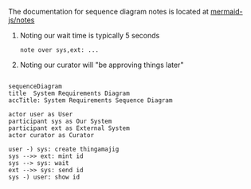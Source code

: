The documentation for sequence diagram notes is located at [mermaid-js/notes](https://mermaid.js.org/syntax/sequenceDiagram.html#notes)

1. Noting our wait time is typically 5 seconds
   ```
   note over sys,ext: ...
   ```
1. Noting our curator will "be approving things later"



```mermaid

sequenceDiagram
title  System Requirements Diagram
accTitle: System Requirements Sequence Diagram

actor user as User
participant sys as Our System
participant ext as External System
actor curator as Curator

user -) sys: create thingamajig
sys -->> ext: mint id
sys --> sys: wait
ext -->> sys: send id
sys -) user: show id

```

